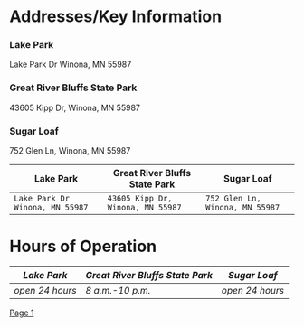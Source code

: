 # Addresses/Key Information

### Lake Park
  Lake Park Dr Winona, MN 55987
  
###  Great River Bluffs State Park
  43605 Kipp Dr, Winona, MN 55987
  
### Sugar Loaf
  752 Glen Ln, Winona, MN 55987
  
Lake Park | Great River Bluffs State Park | Sugar Loaf
--- | --- | ---
  `Lake Park Dr Winona, MN 55987`| `43605 Kipp Dr, Winona, MN 55987` | `752 Glen Ln, Winona, MN 55987`
  
  
# Hours of Operation  

*Lake Park*| *Great River Bluffs State Park* | *Sugar Loaf*
--- | --- | ---
*open 24 hours* | *8 a.m.-10 p.m.* | *open 24 hours*


[Page 1](homework.md)
